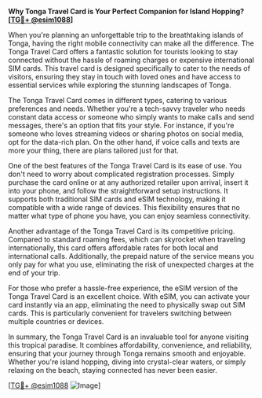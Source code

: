 **Why Tonga Travel Card is Your Perfect Companion for Island Hopping?[[TG💪+ @esim1088](https://t.me/s/esim1088)]**

When you're planning an unforgettable trip to the breathtaking islands of Tonga, having the right mobile connectivity can make all the difference. The Tonga Travel Card offers a fantastic solution for tourists looking to stay connected without the hassle of roaming charges or expensive international SIM cards. This travel card is designed specifically to cater to the needs of visitors, ensuring they stay in touch with loved ones and have access to essential services while exploring the stunning landscapes of Tonga.

The Tonga Travel Card comes in different types, catering to various preferences and needs. Whether you're a tech-savvy traveler who needs constant data access or someone who simply wants to make calls and send messages, there's an option that fits your style. For instance, if you're someone who loves streaming videos or sharing photos on social media, opt for the data-rich plan. On the other hand, if voice calls and texts are more your thing, there are plans tailored just for that.

One of the best features of the Tonga Travel Card is its ease of use. You don't need to worry about complicated registration processes. Simply purchase the card online or at any authorized retailer upon arrival, insert it into your phone, and follow the straightforward setup instructions. It supports both traditional SIM cards and eSIM technology, making it compatible with a wide range of devices. This flexibility ensures that no matter what type of phone you have, you can enjoy seamless connectivity.

Another advantage of the Tonga Travel Card is its competitive pricing. Compared to standard roaming fees, which can skyrocket when traveling internationally, this card offers affordable rates for both local and international calls. Additionally, the prepaid nature of the service means you only pay for what you use, eliminating the risk of unexpected charges at the end of your trip.

For those who prefer a hassle-free experience, the eSIM version of the Tonga Travel Card is an excellent choice. With eSIM, you can activate your card instantly via an app, eliminating the need to physically swap out SIM cards. This is particularly convenient for travelers switching between multiple countries or devices.

In summary, the Tonga Travel Card is an invaluable tool for anyone visiting this tropical paradise. It combines affordability, convenience, and reliability, ensuring that your journey through Tonga remains smooth and enjoyable. Whether you're island hopping, diving into crystal-clear waters, or simply relaxing on the beach, staying connected has never been easier.

[[TG💪+ @esim1088](https://t.me/s/esim1088) ![Image](https://i.postimg.cc/Y0z9fWf4/image.png)]